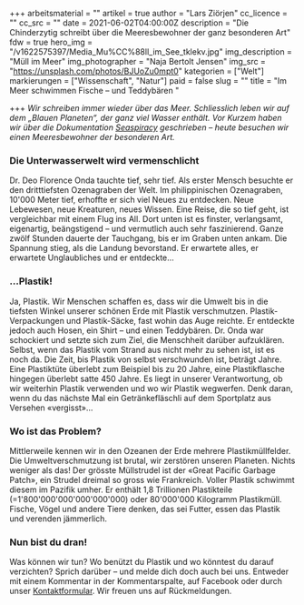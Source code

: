 +++
arbeitsmaterial = ""
artikel = true
author = "Lars Ziörjen"
cc_licence = ""
cc_src = ""
date = 2021-06-02T04:00:00Z
description = "Die Chinderzytig schreibt über die Meeresbewohner der ganz besonderen Art"
fdw = true
hero_img = "/v1622575397/Media_Mu%CC%88ll_im_See_tklekv.jpg"
img_description = "Müll im Meer"
img_photographer = "Naja Bertolt Jensen"
img_src = "https://unsplash.com/photos/BJUoZu0mpt0"
kategorien = ["Welt"]
markierungen = ["Wissenschaft", "Natur"]
paid = false
slug = ""
title = "Im Meer schwimmen Fische – und Teddybären "

+++
_Wir schreiben immer wieder über das Meer. Schliesslich leben wir auf dem „Blauen Planeten“, der ganz viel Wasser enthält. Vor Kurzem haben wir über die Dokumentation_ [_Seaspiracy_](https://www.chinderzytig.ch/seaspiracy-unsere-weltmeere-in-not/) _geschrieben – heute besuchen wir einen Meeresbewohner der besonderen Art._

### Die Unterwasserwelt wird vermenschlicht

Dr. Deo Florence Onda tauchte tief, sehr tief. Als erster Mensch besuchte er den dritttiefsten Ozenagraben der Welt. Im philippinischen Ozenagraben, 10'000 Meter tief, erhoffte er sich viel Neues zu entdecken. Neue Lebewesen, neue Kreaturen, neues Wissen. Eine Reise, die so tief geht, ist vergleichbar mit einem Flug ins All. Dort unten ist es finster, verlangsamt, eigenartig, beängstigend – und vermutlich auch sehr faszinierend. Ganze zwölf Stunden dauerte der Tauchgang, bis er im Graben unten ankam. Die Spannung stieg, als die Landung bevorstand. Er erwartete alles, er erwartete Unglaubliches und er entdeckte…

### …Plastik!

Ja, Plastik. Wir Menschen schaffen es, dass wir die Umwelt bis in die tiefsten Winkel unserer schönen Erde mit Plastik verschmutzen. Plastik-Verpackungen und Plastik-Säcke, fast wohin das Auge reichte. Er entdeckte jedoch auch Hosen, ein Shirt – und einen Teddybären. Dr. Onda war schockiert und setzte sich zum Ziel, die Menschheit darüber aufzuklären. Selbst, wenn das Plastik vom Strand aus nicht mehr zu sehen ist, ist es noch da. Die Zeit, bis Plastik von selbst verschwunden ist, beträgt Jahre. Eine Plastiktüte überlebt zum Beispiel bis zu 20 Jahre, eine Plastikflasche hingegen überlebt satte 450 Jahre. Es liegt in unserer Verantwortung, ob wir weiterhin Plastik verwenden und wo wir Plastik wegwerfen. Denk daran, wenn du das nächste Mal ein Getränkefläschli auf dem Sportplatz aus Versehen «vergisst»...

### Wo ist das Problem?

Mittlerweile kennen wir in den Ozeanen der Erde mehrere Plastikmüllfelder. Die Umweltverschmutzung ist brutal, wir zerstören unseren Planeten. Nichts weniger als das! Der grösste Müllstrudel ist der «Great Pacific Garbage Patch», ein Strudel dreimal so gross wie Frankreich. Voller Plastik schwimmt diesem im Pazifik umher. Er enthält 1,8 Trillionen Plastikteile (=1'800'000'000'000'000'000) oder 80'000'000 Kilogramm Plastikmüll. Fische, Vögel und andere Tiere denken, das sei Futter, essen das Plastik und verenden jämmerlich.

### Nun bist du dran!

Was können wir tun? Wo benützt du Plastik und wo könntest du darauf verzichten? Sprich darüber – und melde dich doch auch bei uns. Entweder mit einem Kommentar in der Kommentarspalte, auf Facebook oder durch unser [Kontaktformular](https://www.chinderzytig.ch/kontakt/). Wir freuen uns auf Rückmeldungen.